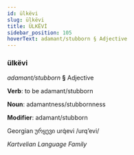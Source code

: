 ```yaml
---
id: ülkëvi
slug: ülkëvi
title: ÜLKËVİ
sidebar_position: 105
hoverText: adamant/stubborn § Adjective
---
```


### ülkëvi

*adamant/stubborn* **§** Adjective

**Verb**: to be adamant/stubborn

**Noun**: adamantness/stubbornness

**Modifier**: adamant/stubborn

Georgian ურყევი urq̇evi /urqʼevi/

*Kartvelian Language Family*